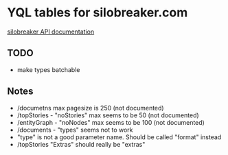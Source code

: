 # YQL tables for silobreaker.com

[silobreaker API documentation](http://api.silobreaker.com/ApiReference.htm)


## TODO
- make types batchable

## Notes
- /documetns max pagesize is 250 (not documented)
- /topStories - "noStories" max seems to be 50 (not documented)
- /entityGraph - "noNodes" max seems to be 100 (not documented)
- /documents - "types" seems not to work
- "type" is not a good parameter name. Should be called "format" instead
- /topStories "Extras" should really be "extras"